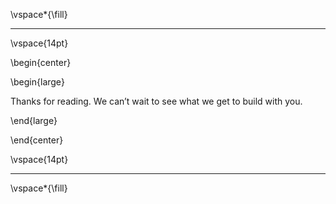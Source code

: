
\vspace*{\fill}

---

\vspace{14pt}

\begin{center}

\begin{large}

Thanks for reading. We can’t wait to see what we get to build with you.

\end{large}

\end{center}

\vspace{14pt}

---

\vspace*{\fill}